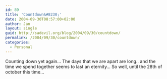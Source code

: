 ```yaml
---
id: 89
title: 'Countdown&#8230;'
date: 2004-09-30T08:57:00+02:00
author: Jan
layout: single
guid: http://sadevil.org/blog/2004/09/30/countdown/
permalink: /2004/09/30/countdown/
categories:
  - Personal
---
```

Counting down yet again&#8230; The days that we are apart are long.. and the time we spend together seems to last an eternity&#8230; So well, until the 28th of october this time&#8230;